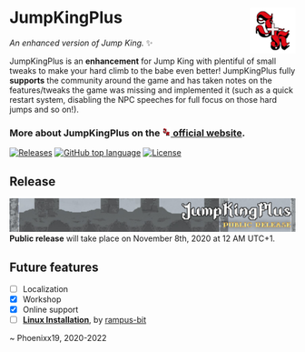 # JumpKingPlus <img href="https://phoenixx19.github.io/JumpKingPlus" src ="https://raw.githubusercontent.com/Phoenixx19/JumpKingPlus/www/images/jkpluslogo.png" width="80px" alt="jkplus logo" align ="right">
*An enhanced version of Jump King.* :sparkles:

JumpKingPlus is an **enhancement** for Jump King with plentiful of small tweaks to make your hard climb to the babe even better! JumpKingPlus fully **supports** the community around the game <!--  more --> and has taken notes on the features/tweaks the game was missing and implemented it (such as a quick restart system, disabling the NPC speeches for full focus on those hard jumps and so on!).

### More about JumpKingPlus on the [<img src="https://raw.githubusercontent.com/Phoenixx19/JumpKingPlus/www/images/jkpluslogo.png" height="15"/> official website](https://phoenixx19.github.io/JumpKingPlus/about).

[![Releases](https://flat.badgen.net/github/releases/Phoenixx19/JumpKingPlus)](https://github.com/Phoenixx19/JumpKingPlus/releases)
[![GitHub top language](https://img.shields.io/github/languages/top/Phoenixx19/JumpKingPlus?style=flat-square)](https://github.com/Phoenixx19/JumpKingPlus/search?l=c%23)
[![License](https://flat.badgen.net/github/license/Phoenixx19/JumpKingPlus)](https://github.com/Phoenixx19/JumpKingPlus/blob/master/LICENSE)
## Release

![Public Release](https://github.com/Phoenixx19/JumpKingPlus/blob/www/images/BannerRelease.png)
**Public release** will take place on November 8th, 2020 at 12 AM UTC+1.

## Future features
- [ ] Localization
- [x] Workshop
- [x] Online support
- [ ] [**Linux Installation**](https://github.com/rampus-bit/JumpKingPlusOnLinux), by [rampus-bit](https://github.com/rampus-bit)

~ Phoenixx19, 2020-2022
